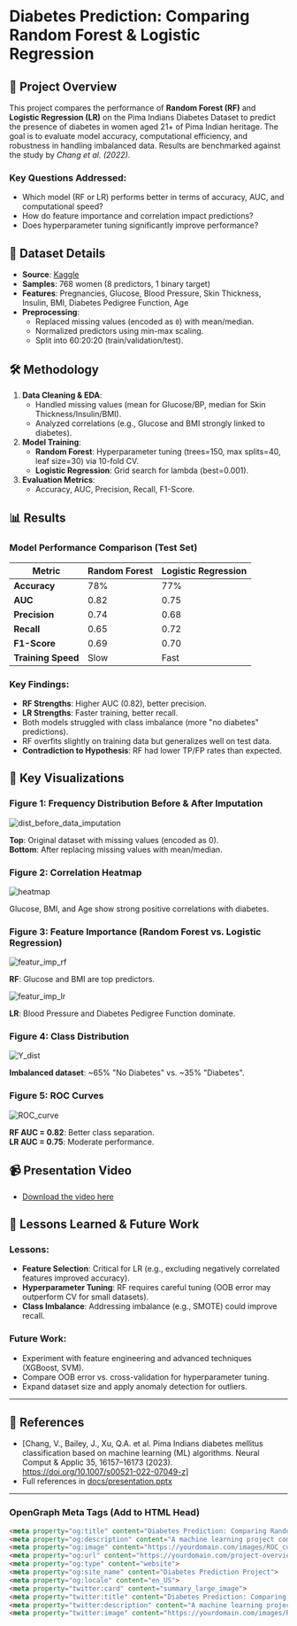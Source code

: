 # Diabetes Prediction: Comparing Random Forest & Logistic Regression

## 📌 Project Overview
This project compares the performance of **Random Forest (RF)** and **Logistic Regression (LR)** on the Pima Indians Diabetes Dataset to predict the presence of diabetes in women aged 21+ of Pima Indian heritage. The goal is to evaluate model accuracy, computational efficiency, and robustness in handling imbalanced data. Results are benchmarked against the study by *Chang et al. (2022)*.

### Key Questions Addressed:
- Which model (RF or LR) performs better in terms of accuracy, AUC, and computational speed?
- How do feature importance and correlation impact predictions?
- Does hyperparameter tuning significantly improve performance?



## 🏥 Dataset Details
- **Source**: [Kaggle](https://www.kaggle.com/datasets/uciml/pima-indians-diabetes-database)
- **Samples**: 768 women (8 predictors, 1 binary target)
- **Features**: Pregnancies, Glucose, Blood Pressure, Skin Thickness, Insulin, BMI, Diabetes Pedigree Function, Age
- **Preprocessing**:
  - Replaced missing values (encoded as `0`) with mean/median.
  - Normalized predictors using min-max scaling.
  - Split into 60:20:20 (train/validation/test).



## 🛠️ Methodology
1. **Data Cleaning & EDA**:
   - Handled missing values (mean for Glucose/BP, median for Skin Thickness/Insulin/BMI).
   - Analyzed correlations (e.g., Glucose and BMI strongly linked to diabetes).
2. **Model Training**:
   - **Random Forest**: Hyperparameter tuning (trees=150, max splits=40, leaf size=30) via 10-fold CV.
   - **Logistic Regression**: Grid search for lambda (best=0.001).
3. **Evaluation Metrics**:
   - Accuracy, AUC, Precision, Recall, F1-Score.



## 📊 Results
### Model Performance Comparison (Test Set)
| Metric               | Random Forest | Logistic Regression |
|----------------------|---------------|---------------------|
| **Accuracy**         | 78%           | 77%                 |
| **AUC**              | 0.82          | 0.75                |
| **Precision**        | 0.74          | 0.68                |
| **Recall**           | 0.65          | 0.72                |
| **F1-Score**         | 0.69          | 0.70                |
| **Training Speed**   | Slow          | Fast                |

### Key Findings:
- **RF Strengths**: Higher AUC (0.82), better precision.
- **LR Strengths**: Faster training, better recall.
- Both models struggled with class imbalance (more "no diabetes" predictions).
- RF overfits slightly on training data but generalizes well on test data.
- **Contradiction to Hypothesis**: RF had lower TP/FP rates than expected.



## 📸 Key Visualizations
### Figure 1: Frequency Distribution Before & After Imputation
![dist_before_data_imputation](images/dist_before_data_imputation.png)  

**Top**: Original dataset with missing values (encoded as 0).  
**Bottom**: After replacing missing values with mean/median.  

### Figure 2: Correlation Heatmap
![heatmap](images/heatmap.png)  

Glucose, BMI, and Age show strong positive correlations with diabetes.  

### Figure 3: Feature Importance (Random Forest vs. Logistic Regression)
![featur_imp_rf](images/featur_imp_rf.png)  

**RF**: Glucose and BMI are top predictors.  

![featur_imp_lr](images/featur_imp_lr.png)  

**LR**: Blood Pressure and Diabetes Pedigree Function dominate.  

### Figure 4: Class Distribution
![Y_dist](images/Y_dist.png)  

**Imbalanced dataset**: ~65% "No Diabetes" vs. ~35% "Diabetes".  

### Figure 5: ROC Curves
![ROC_curve](images/ROC_curve.png)  

**RF AUC = 0.82**: Better class separation.  
**LR AUC = 0.75**: Moderate performance.  


## 📹 Presentation Video  
- [Download the video here](video/vid_presentation.mp4)  


## 📝 Lessons Learned & Future Work
### Lessons:
- **Feature Selection**: Critical for LR (e.g., excluding negatively correlated features improved accuracy).
- **Hyperparameter Tuning**: RF requires careful tuning (OOB error may outperform CV for small datasets).
- **Class Imbalance**: Addressing imbalance (e.g., SMOTE) could improve recall.

### Future Work:
- Experiment with feature engineering and advanced techniques (XGBoost, SVM).
- Compare OOB error vs. cross-validation for hyperparameter tuning.
- Expand dataset size and apply anomaly detection for outliers.

---

## 🔗 References
- [Chang, V., Bailey, J., Xu, Q.A. et al. Pima Indians diabetes mellitus classification based on machine learning (ML) algorithms. Neural Comput & Applic 35, 16157–16173 (2023). https://doi.org/10.1007/s00521-022-07049-z]
- Full references in [docs/presentation.pptx](docs/presentation.pptx)

---

### OpenGraph Meta Tags (Add to HTML Head)
```html
<meta property="og:title" content="Diabetes Prediction: Comparing Random Forest & Logistic Regression">
<meta property="og:description" content="A machine learning project comparing Random Forest and Logistic Regression for diabetes prediction using the Pima Indians Diabetes Dataset.">
<meta property="og:image" content="https://yourdomain.com/images/ROC_curve.png">
<meta property="og:url" content="https://yourdomain.com/project-overview">
<meta property="og:type" content="website">
<meta property="og:site_name" content="Diabetes Prediction Project">
<meta property="og:locale" content="en_US">
<meta property="twitter:card" content="summary_large_image">
<meta property="twitter:title" content="Diabetes Prediction: Comparing Random Forest & Logistic Regression">
<meta property="twitter:description" content="A machine learning project comparing Random Forest and Logistic Regression for diabetes prediction using the Pima Indians Diabetes Dataset.">
<meta property="twitter:image" content="https://yourdomain.com/images/ROC_curve.png">
